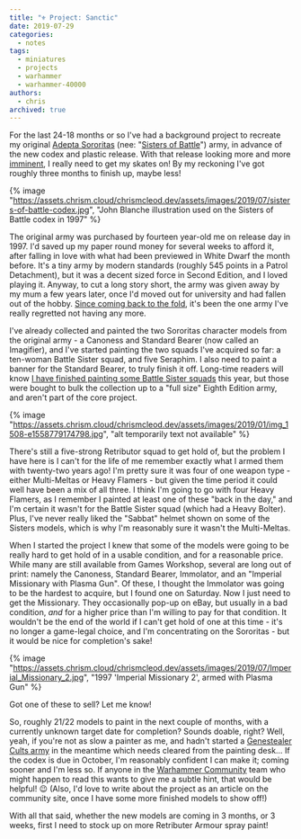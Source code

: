 ```yaml
---
title: "⚜️ Project: Sanctic"
date: 2019-07-29
categories:
  - notes
tags:
  - miniatures
  - projects
  - warhammer
  - warhammer-40000
authors:
  - chris
archived: true
---
```


For the last 24-18 months or so I've had a background project to recreate my original [Adepta Sororitas](https://mrkapowski.com/tag/adepta-sororitas) (nee: "[Sisters of Battle](https://mrkapowski.com/tag/sisters-of-battle)") army, in advance of the new codex and plastic release. With that release looking more and more [imminent](/blog/amalia-novena/), I really need to get my skates on! By my reckoning I've got roughly three months to finish up, maybe less!

{% image "https://assets.chrism.cloud/chrismcleod.dev/assets/images/2019/07/sisters-of-battle-codex.jpg", "John Blanche illustration used on the Sisters of Battle codex in 1997" %}

The original army was purchased by fourteen year-old me on release day in 1997. I'd saved up my paper round money for several weeks to afford it, after falling in love with what had been previewed in White Dwarf the month before. It's a tiny army by modern standards (roughly 545 points in a Patrol Detachment), but it was a decent sized force in Second Edition, and I loved playing it. Anyway, to cut a long story short, the army was given away by my mum a few years later, once I'd moved out for university and had fallen out of the hobby. [Since coming back to the fold](/blog/on-returning-to-warhammer-40000-the-game/), it's been the one army I've really regretted not having any more.

I've already collected and painted the two Sororitas character models from the original army - a Canoness and Standard Bearer (now called an Imagifier), and I've started painting the two squads I've acquired so far: a ten-woman Battle Sister squad, and five Seraphim. I also need to paint a banner for the Standard Bearer, to truly finish it off. Long-time readers will know [I have finished painting some Battle Sister squads](/blog/completed-order-of-the-eternal-saint-for-painthammer2019/) this year, but those were bought to bulk the collection up to a "full size" Eighth Edition army, and aren't part of the core project.

{% image "https://assets.chrism.cloud/chrismcleod.dev/assets/images/2019/01/img_1508-e1558779174798.jpg", "alt temporarily text not available" %}

There's still a five-strong Retributor squad to get hold of, but the problem I have here is I can't for the life of me remember exactly what I armed them with twenty-two years ago! I'm pretty sure it was four of one weapon type - either Multi-Meltas or Heavy Flamers - but given the time period it could well have been a mix of all three. I think I'm going to go with four Heavy Flamers, as I remember I painted at least one of these "back in the day," and I'm certain it wasn't for the Battle Sister squad (which had a Heavy Bolter). Plus, I've never really liked the "Sabbat" helmet shown on some of the Sisters models, which is why I'm reasonably sure it wasn't the Multi-Meltas.

When I started the project I knew that some of the models were going to be really hard to get hold of in a usable condition, and for a reasonable price. While many are still available from Games Workshop, several are long out of print: namely the Canoness, Standard Bearer, Immolator, and an "Imperial Missionary with Plasma Gun". Of these, I thought the Immolator was going to be the hardest to acquire, but I found one on Saturday. Now I just need to get the Missionary. They occasionally pop-up on eBay, but usually in a bad condition, _and_ for a higher price than I'm willing to pay for that condition. It wouldn't be the end of the world if I can't get hold of one at this time - it's no longer a game-legal choice, and I'm concentrating on the Sororitas - but it would be nice for completion's sake!

{% image "https://assets.chrism.cloud/chrismcleod.dev/assets/images/2019/07/Imperial_Missionary_2.jpg", "1997 'Imperial Missionary 2', armed with Plasma Gun" %}

Got one of these to sell? Let me know!

So, roughly 21/22 models to paint in the next couple of months, with a currently unknown target date for completion? Sounds doable, right? Well, yeah, if you're not as slow a painter as me, and hadn't started a [Genestealer Cults army](/blog/genestealer-cults/) in the meantime which needs cleared from the painting desk… If the codex is due in October, I'm reasonably confident I can make it; coming sooner and I'm less so. If anyone in the [Warhammer Community](https://www.warhammer-community.com/) team who might happen to read this wants to give me a subtle hint, that would be helpful! 😉 (Also, I'd love to write about the project as an article on the community site, once I have some more finished models to show off!)

With all that said, whether the new models are coming in 3 months, or 3 weeks, first I need to stock up on more Retributer Armour spray paint!
